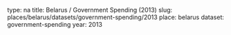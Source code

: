 type: na
title: Belarus / Government Spending (2013)
slug: places/belarus/datasets/government-spending/2013
place: belarus
dataset: government-spending
year: 2013
